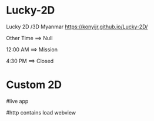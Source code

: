 # Lucky-2D
Lucky 2D /3D Myanmar
https://konyijr.github.io/Lucky-2D/

Other Time ==> Null

12:00 AM ==> Mission

4:30 PM ==> Closed

# Custom 2D

#live 
app

#http contains 
load webview

